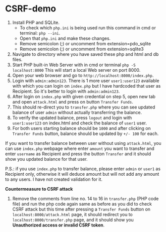 # CSRF-demo

1. Install PHP and SQLite.
    -   To check which ```php.ini``` is being used run this command in cmd or terminal: ```php --ini```.
    -   Open that ```php.ini``` and make these changes.
    -   Remove semicolon (;) or uncomment from extension=pdo_sqlite
    -   Remove semicolon (;) or uncomment from extension=sqlite3
2. Navigate to directory where you have saved these php and html and db files.
3. Start PHP built-in Web Server with in cmd or terminal
    ```php -S localhost:8000```
    This will start a local Web server on port 8000.
4. Open your web browser and go to ```http://localhost:8000/index.php```.
5. Login with ```admin:admin123```. There is 1 more user ```user1:user123``` available with which you can login on ```index.php``` but I have hardcoded that user as Recipient. So it's better to login with ```admin:admin123```.
6. After login on ```index.php``` with given credential on step 5, open new tab and open ```attack.html``` and press on button ```Transfer Funds```.
7. This should re-direct you to ```transfer.php``` where you can see updated balance of user ```admin``` without actually transferring the balance.
8. To verify the updated balance, press ```logout``` and login with ```user1:user123``` on index.html and check the balance of ```user1``` user. 
9. For both users starting balance should be ```1000``` and after clicking on ```Transfer Funds``` button, balance should be updated by ```+/- 100``` for each.

If you want to transfer balance between user without using ```attack.html```, you can use ```index.php``` webpage where enter ```amount``` you want to transfer and enter ```username``` as Recipient and press the button ```Transfer``` and it should show you updated balance for that user.

P.S.: if you use ```index.php``` to transfer balance, please enter ```admin``` or ```user1``` as Recipient only, otherwise it will deduce amount but will not add any amount to any users. I have not created validation for it.

**Countermeasure to CSRF attack**
1. Remove the comments from line no. 14 to 16 in ```transfer.php``` (PHP code file) and run the php code again same as before as you did to check CSRF attack but this time after pressing a ```Transfer Funds``` button on ```localhost:8000/attack.html``` page, it should redirect you to ```localhost:8000/transfer.php``` page, and it should show you **Unauthorized access or invalid CSRF token**.
